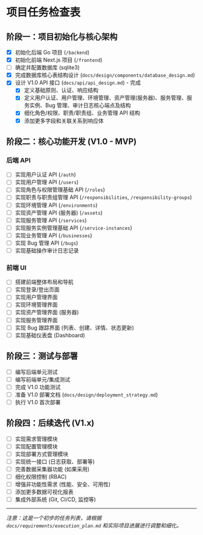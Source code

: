 # 项目任务检查表

## 阶段一：项目初始化与核心架构

-   [x] 初始化后端 Go 项目 (`/backend`)
-   [x] 初始化前端 Next.js 项目 (`/frontend`)
-   [ ] 确定并配置数据库 (sqlite3)
-   [x] 完成数据库核心表结构设计 (`docs/design/components/database_design.md`)
-   [x] 设计 V1.0 API 接口 (`docs/api/api_design.md`) - 完成
    - [x] 定义基础原则、认证、响应结构
    - [x] 定义用户认证、用户管理、环境管理、资产管理(服务器)、服务管理、服务实例、Bug 管理、审计日志核心端点及结构
    - [x] 细化角色/权限、职责/职责组、业务管理 API 结构
    - [x] 添加更多字段和关联关系到响应体

## 阶段二：核心功能开发 (V1.0 - MVP)

### 后端 API

-   [ ] 实现用户认证 API (`/auth`)
-   [ ] 实现用户管理 API (`/users`)
-   [ ] 实现角色与权限管理基础 API (`/roles`)
-   [ ] 实现职责与职责组管理 API (`/responsibilities`, `/responsibility-groups`)
-   [ ] 实现环境管理 API (`/environments`)
-   [ ] 实现资产管理 API (服务器) (`/assets`)
-   [ ] 实现服务管理 API (`/services`)
-   [ ] 实现服务实例管理基础 API (`/service-instances`)
-   [ ] 实现业务管理 API (`/businesses`)
-   [ ] 实现 Bug 管理 API (`/bugs`)
-   [ ] 实现基础操作审计日志记录

### 前端 UI

-   [ ] 搭建前端整体布局和导航
-   [ ] 实现登录/登出页面
-   [ ] 实现用户管理界面
-   [ ] 实现环境管理界面
-   [ ] 实现资产管理界面 (服务器)
-   [ ] 实现服务管理界面
-   [ ] 实现 Bug 跟踪界面 (列表、创建、详情、状态更新)
-   [ ] 实现基础仪表盘 (Dashboard)

## 阶段三：测试与部署

-   [ ] 编写后端单元测试
-   [ ] 编写前端单元/集成测试
-   [ ] 完成 V1.0 功能测试
-   [ ] 准备 V1.0 部署文档 (`docs/design/deployment_strategy.md`)
-   [ ] 执行 V1.0 首次部署

## 阶段四：后续迭代 (V1.x)

-   [ ] 实现需求管理模块
-   [ ] 实现配置管理模块
-   [ ] 实现部署方式管理模块
-   [ ] 实现统一接口 (日志获取、部署等)
-   [ ] 完善数据采集器功能 (如果采用)
-   [ ] 细化权限控制 (RBAC)
-   [ ] 增强非功能性需求 (性能、安全、可用性)
-   [ ] 添加更多数据可视化报表
-   [ ] 集成外部系统 (Git, CI/CD, 监控等)

---

*注意：这是一个初步的任务列表，请根据 `docs/requirements/execution_plan.md` 和实际项目进展进行调整和细化。*